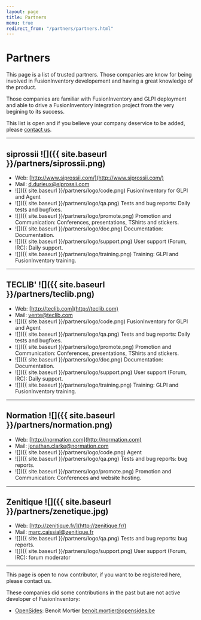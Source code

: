 ```yaml
---
layout: page
title: Partners
menu: true
redirect_from: "/partners/partners.html"
---
```


# Partners

This page is a list of trusted partners. Those companies are know for being
involved in FusionInventory developement and having a great knowledge of the
product.

Those companies are familiar with FusionInventory and GLPI deployment and able
to drive a FusionInventory integration project from the very begining to its success.

This list is open and if you believe your company deservice to be added, please
[contact us](mailto:goneri@rulezlan.org).

***

## siprossii ![]({{ site.baseurl }}/partners/siprossii.png)

* Web: [http://www.siprossii.com/](http://www.siprossii.com/)
* Mail: d.durieux@siprossii.com
* ![]({{ site.baseurl }}/partners/logo/code.png) FusionInventory for GLPI and Agent
* ![]({{ site.baseurl }}/partners/logo/qa.png) Tests and bug reports: Daily tests and bugfixes.
* ![]({{ site.baseurl }}/partners/logo/promote.png) Promotion and Communication: Conferences, presentations, TShirts and stickers.
* ![]({{ site.baseurl }}/partners/logo/doc.png) Documentation: Documentation.
* ![]({{ site.baseurl }}/partners/logo/support.png) User support (Forum, IRC): Daily support.
* ![]({{ site.baseurl }}/partners/logo/training.png) Training: GLPI and FusionInventory training.

***

## TECLIB' ![]({{ site.baseurl }}/partners/teclib.png)

* Web: [http://teclib.com](http://teclib.com)
* Mail: vente@teclib.com
* ![]({{ site.baseurl }}/partners/logo/code.png) FusionInventory for GLPI and Agent
* ![]({{ site.baseurl }}/partners/logo/qa.png) Tests and bug reports: Daily tests and bugfixes.
* ![]({{ site.baseurl }}/partners/logo/promote.png) Promotion and Communication: Conferences, presentations, TShirts and stickers.
* ![]({{ site.baseurl }}/partners/logo/doc.png) Documentation: Documentation.
* ![]({{ site.baseurl }}/partners/logo/support.png) User support (Forum, IRC): Daily support.
* ![]({{ site.baseurl }}/partners/logo/training.png) Training: GLPI and FusionInventory training.

***

## Normation ![]({{ site.baseurl }}/partners/normation.png)

* Web: [http://normation.com](http://normation.com)
* Mail: jonathan.clarke@normation.com
* ![]({{ site.baseurl }}/partners/logo/code.png) Agent
* ![]({{ site.baseurl }}/partners/logo/qa.png) Tests and bug reports: bug reports.
* ![]({{ site.baseurl }}/partners/logo/promote.png) Promotion and Communication: Conferences and website hosting.

***

## Zenitique ![]({{ site.baseurl }}/partners/zenetique.jpg)

* Web: [http://zenitique.fr/](http://zenitique.fr/)
* Mail: marc.caissial@zenitique.fr
* ![]({{ site.baseurl }}/partners/logo/qa.png) Tests and bug reports: bug reports.
* ![]({{ site.baseurl }}/partners/logo/support.png) User support (Forum, IRC): forum moderator

***

This page is open to now contributor, if you want to be registered here, please contact us.

These companies did some contributions in the past but are not active developer of FusionInventory:

* [OpenSides](http://www.opensides.be): Benoit Mortier <benoit.mortier@opensides.be>


